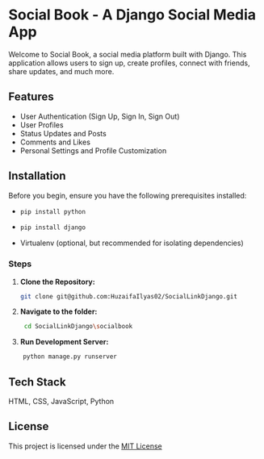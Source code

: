 # Social Book - A Django Social Media App

Welcome to Social Book, a social media platform built with Django. This application allows users to sign up, create profiles, connect with friends, share updates, and much more.


## Features

- User Authentication (Sign Up, Sign In, Sign Out)
- User Profiles
- Status Updates and Posts
- Comments and Likes
- Personal Settings and Profile Customization

## Installation

Before you begin, ensure you have the following prerequisites installed:
- ```sh
  pip install python
- ```sh
  pip install django
- Virtualenv (optional, but recommended for isolating dependencies)

### Steps

1. **Clone the Repository:**
   ```sh
   git clone git@github.com:HuzaifaIlyas02/SocialLinkDjango.git

2. **Navigate to the folder:**
   ```sh
    cd SocialLinkDjango\socialbook

3. **Run Development Server:**
```sh
    python manage.py runserver

```
## Tech Stack

 HTML, CSS, JavaScript, Python

## License

This project is licensed under the [MIT License](https://choosealicense.com/licenses/mit/)

